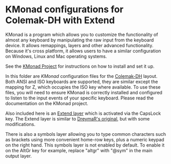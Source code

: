
KMonad configurations for Colemak-DH with Extend
================================================

KMonad is a program which allows you to customize the functionality of almost any keyboard by manipulating the raw input from the keyboard device. It allows remappings, layers and other advanced functionality. Because it's cross platform, it allows users to have a similar configuration on Windows, Linux and Mac operating systems.

See the [KMonad Project](https://github.com/david-janssen/kmonad) for instructions on how to install and set it up.

In this folder are _KMonad_ configuration files for the [Colemak-DH](https://colemakmods.github.io/mod-dh/) layout. Both ANSI and ISO keyboards are supported, they are similar except the mapping for Z, which occupies the ISO key where available. To use these files, you will need to ensure KMonad is correctly installed and configured to listen to the input events of your specific keyboard. Please read the documentation on the KMonad project.

Also included here is an [Extend layer](https://colemakmods.github.io/ergonomic-mods/extend.html) which is activated via the CapsLock key. The Extend layer is similar to [DreymaR's original](https://forum.colemak.com/topic/2014-extend-extra-extreme/), but with some modifications.

There is also a symbols layer allowing you to type common characters such as brackets using more convenient home-row keys, plus a numeric keypad on the right hand. This symbols layer is not enabled by default. To enable it on the AltGr key for example, replace "altgr" with "@sym" in the main output layer.
